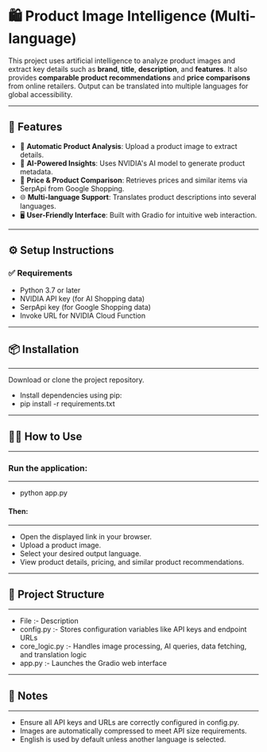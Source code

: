 # 🛍️ Product Image Intelligence (Multi-language)

This project uses artificial intelligence to analyze product images and extract key details such as **brand**, **title**, **description**, and **features**. It also provides **comparable product recommendations** and **price comparisons** from online retailers. Output can be translated into multiple languages for global accessibility.

---

## 🚀 Features

- 📸 **Automatic Product Analysis**: Upload a product image to extract details.
- 🧠 **AI-Powered Insights**: Uses NVIDIA's AI model to generate product metadata.
- 🛒 **Price & Product Comparison**: Retrieves prices and similar items via SerpApi from Google Shopping.
- 🌐 **Multi-language Support**: Translates product descriptions into several languages.
- 🖥️ **User-Friendly Interface**: Built with Gradio for intuitive web interaction.

---

## ⚙️ Setup Instructions

### ✅ Requirements

- Python 3.7 or later  
- NVIDIA API key (for AI Shopping data)  
- SerpApi key (for Google Shopping data)  
- Invoke URL for NVIDIA Cloud Function  

---

## 📦 Installation
---
Download or clone the project repository.

- Install dependencies using pip:
- pip install -r requirements.txt
---

## 🧑‍💻 How to Use
---

### Run the application:
---
- python app.py

#### Then:
---
- Open the displayed link in your browser.
- Upload a product image.
- Select your desired output language.
- View product details, pricing, and similar product recommendations.
---

## 📁 Project Structure
---
-  File	:-                                                 Description
- config.py :-                     Stores configuration variables like API keys and endpoint URLs
- core_logic.py :-              Handles image processing, AI queries, data fetching, and translation logic
- app.py :-                                        Launches the Gradio web interface
---
## 📝 Notes
---
- Ensure all API keys and URLs are correctly configured in config.py.
- Images are automatically compressed to meet API size requirements.
- English is used by default unless another language is selected.
